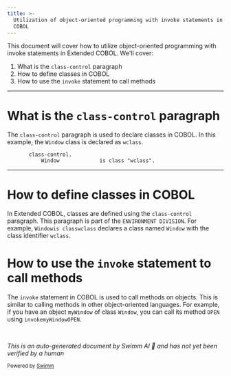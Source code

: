 ```yaml
---
title: >-
  Utilization of object-oriented programming with invoke statements in Extended
  COBOL
---
```

This document will cover how to utilize object-oriented programming with invoke statements in Extended COBOL. We'll cover:

1. What is the <SwmToken path="src/cxp/cxp001.CBL" pos="9:1:3" line-data="       class-control.">`class-control`</SwmToken> paragraph
2. How to define classes in COBOL
3. How to use the <SwmToken path="src/cxp/cxp001.CBL" pos="170:1:1" line-data="          invoke Window &quot;fromHandleWithClass&quot; using wHandle Window">`invoke`</SwmToken> statement to call methods

<SwmSnippet path="/src/cxp/cxp001.CBL" line="9">

---

# What is the <SwmToken path="src/cxp/cxp001.CBL" pos="9:1:3" line-data="       class-control.">`class-control`</SwmToken> paragraph

The <SwmToken path="src/cxp/cxp001.CBL" pos="9:1:3" line-data="       class-control.">`class-control`</SwmToken> paragraph is used to declare classes in COBOL. In this example, the <SwmToken path="src/cxp/cxp001.CBL" pos="10:1:1" line-data="           Window             is class &quot;wclass&quot;.">`Window`</SwmToken> class is declared as <SwmToken path="src/cxp/cxp001.CBL" pos="10:8:8" line-data="           Window             is class &quot;wclass&quot;.">`wclass`</SwmToken>.

```cobol
       class-control.
           Window             is class "wclass".
```

---

</SwmSnippet>

# How to define classes in COBOL

In Extended COBOL, classes are defined using the <SwmToken path="src/cxp/cxp001.CBL" pos="9:1:3" line-data="       class-control.">`class-control`</SwmToken> paragraph. This paragraph is part of the <SwmToken path="src/cxp/cxp001.CBL" pos="8:1:3" line-data="       ENVIRONMENT DIVISION.">`ENVIRONMENT DIVISION`</SwmToken>. For example, <SwmToken path="src/cxp/cxp001.CBL" pos="10:1:1" line-data="           Window             is class &quot;wclass&quot;.">`Window`</SwmToken>` is class `<SwmToken path="src/cxp/cxp001.CBL" pos="10:8:8" line-data="           Window             is class &quot;wclass&quot;.">`wclass`</SwmToken> declares a class named <SwmToken path="src/cxp/cxp001.CBL" pos="10:1:1" line-data="           Window             is class &quot;wclass&quot;.">`Window`</SwmToken> with the class identifier <SwmToken path="src/cxp/cxp001.CBL" pos="10:8:8" line-data="           Window             is class &quot;wclass&quot;.">`wclass`</SwmToken>.

# How to use the <SwmToken path="src/cxp/cxp001.CBL" pos="170:1:1" line-data="          invoke Window &quot;fromHandleWithClass&quot; using wHandle Window">`invoke`</SwmToken> statement to call methods

The <SwmToken path="src/cxp/cxp001.CBL" pos="170:1:1" line-data="          invoke Window &quot;fromHandleWithClass&quot; using wHandle Window">`invoke`</SwmToken> statement in COBOL is used to call methods on objects. This is similar to calling methods in other object-oriented languages. For example, if you have an object `myWindow` of class <SwmToken path="src/cxp/cxp001.CBL" pos="10:1:1" line-data="           Window             is class &quot;wclass&quot;.">`Window`</SwmToken>, you can call its method <SwmToken path="src/cxp/cxp001.CBL" pos="112:1:1" line-data="           OPEN INPUT CAD002 CXD020.">`OPEN`</SwmToken> using <SwmToken path="src/cxp/cxp001.CBL" pos="170:1:1" line-data="          invoke Window &quot;fromHandleWithClass&quot; using wHandle Window">`invoke`</SwmToken>` myWindow `<SwmToken path="src/cxp/cxp001.CBL" pos="112:1:1" line-data="           OPEN INPUT CAD002 CXD020.">`OPEN`</SwmToken>.

&nbsp;

*This is an auto-generated document by Swimm AI 🌊 and has not yet been verified by a human*

<SwmMeta version="3.0.0" repo-id="Z2l0aHViJTNBJTNBa2VsbG8lM0ElM0Fzd2ltbWlv" repo-name="kello"><sup>Powered by [Swimm](/)</sup></SwmMeta>

